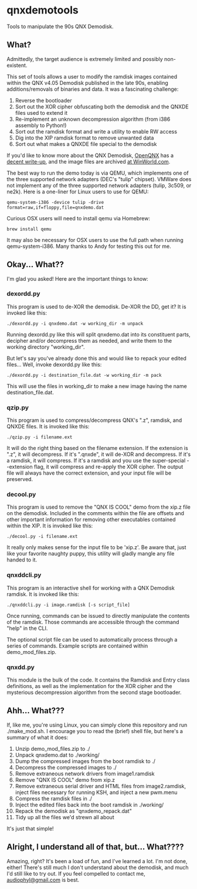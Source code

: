 # qnxdemotools
Tools to manipulate the 90s QNX Demodisk.

## What?
Admittedly, the target audience is extremely limited and possibly non-existent.

This set of tools allows a user to modify the ramdisk images contained within the QNX v4.05 Demodisk published in the late 90s, enabling additions/removals of binaries and data. It was a fascinating challenge:

1. Reverse the bootloader
2. Sort out the XOR cipher obfuscating both the demodisk and the QNXDE files used to extend it
3. Re-implement an unknown decompression algorithm (from i386 assembly to Python!)
4. Sort out the ramdisk format and write a utility to enable RW access
5. Dig into the XIP ramdisk format to remove unwanted data
6. Sort out what makes a QNXDE file special to the demodisk

If you'd like to know more about the QNX Demodisk, [OpenQNX](https://openqnx.com) has a [decent write-up](https://openqnx.com/node/259), and the image files are archived [at WinWorld.com](https://winworldpc.com/product/qnx/144mb-demo).

The best way to run the demo today is via QEMU, which implements one of the three supported network adapters (DEC's "tulip" chipset). VMWare does not implement any of the three supported network adapters (tulip, 3c509, or ne2k). Here is a one-liner for Linux users to use for QEMU:

```shell
qemu-system-i386 -device tulip -drive format=raw,if=floppy,file=qnxdemo.dat
```

Curious OSX users will need to install qemu via Homebrew:

```
brew install qemu
```

It may also be necessary for OSX users to use the full path when running qemu-system-i386. Many thanks to Andy for testing this out for me.

## Okay... What??
I'm glad you asked! Here are the important things to know:

### dexordd.py
This program is used to de-XOR the demodisk. De-XOR the DD, get it? It is invoked like this:

```shell
./dexordd.py -i qnxdemo.dat -w working_dir -m unpack
```

Running dexordd.py like this will split qnxdemo.dat into its constituent parts, decipher and/or decompress them as needed, and write them to the working directory "working_dir".

But let's say you've already done this and would like to repack your edited files... Well, invoke dexordd.py like this:

```shell
./dexordd.py -i destination_file.dat -w working_dir -m pack
```
This will use the files in working_dir to make a new image having the name destination_file.dat.

### qzip.py
This program is used to compress/decompress QNX's ".z", ramdisk, and QNXDE files. It is invoked like this:

```shell
./qzip.py -i filename.ext
```

It will do the right thing based on the filename extension. If the extension is ".z", it will decompress. If it's ".qnxde", it will de-XOR and decompress. If it's a ramdisk, it will compress. If it's a ramdisk and you use the super-special --extension flag, it will compress and re-apply the XOR cipher. The output file will always have the correct extension, and your input file will be preserved.

### decool.py
This program is used to remove the "QNX IS COOL" demo from the xip.z file on the demodisk. Included in the comments within the file are offsets and other important information for removing other executables contained within the XIP. It is invoked like this:

```shell
./decool.py -i filename.ext
```

It really only makes sense for the input file to be 'xip.z'. Be aware that, just like your favorite naughty puppy, this utility will gladly mangle any file handed to it.

### qnxddcli.py
This program is an interactive shell for working with a QNX Demodisk ramdisk. It is invoked like this:

```shell
./qnxddcli.py -i image.ramdisk [-s script_file] 
```

Once running, commands can be issued to directly manipulate the contents of the ramdisk. Those commands are accessible through the command "help" in the CLI.

The optional script file can be used to automatically process through a series of commands. Example scripts are contained within demo_mod_files.zip.

### qnxdd.py
This module is the bulk of the code. It contains the Ramdisk and Entry class definitions, as well as the implementation for the XOR cipher and the mysterious decompression algorithm from the second stage bootloader.

## Ahh... What???
If, like me, you're using Linux, you can simply clone this repository and run ./make_mod.sh. I encourage you to read the (brief) shell file, but here's a summary of what it does:

1. Unzip demo_mod_files.zip to ./
2. Unpack qnxdemo.dat to ./working/
3. Dump the compressed images from the boot ramdisk to ./
4. Decompress the compressed images to ./
5. Remove extraneous network drivers from image1.ramdisk
6. Remove "QNX IS COOL" demo from xip.z
7. Remove extraneous serial driver and HTML files from image2.ramdisk, inject files necessary for running KSH, and inject a new pwm.menu
8. Compress the ramdisk files in ./
9. Inject the edited files back into the boot ramdisk in ./working/
10. Repack the demodisk as "qnxdemo_repack.dat"
11. Tidy up all the files we'd strewn all about

It's just that simple!

## Alright, I understand all of that, but... What????
Amazing, right? It's been a load of fun, and I've learned a lot. I'm not done, either! There's still much I don't understand about the demodisk, and much I'd still like to try out. If you feel compelled to contact me, [audiophyl@gmail.com](mailto:audiophyl@gmail.com) is best.
